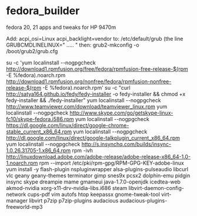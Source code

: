 fedora_builder
==============

fedora 20, 21 apps and tweaks for HP 9470m


Add:
acpi_osi=Linux acpi_backlight=vendor
to:
/etc/default/grub (the line GRUBCMDLINELINUX=" ..... "
then:
grub2-mkconfig -o /boot/grub2/grub.cfg

su -c 'yum localinstall --nogpgcheck http://download1.rpmfusion.org/free/fedora/rpmfusion-free-release-$(rpm -E %fedora).noarch.rpm http://download1.rpmfusion.org/nonfree/fedora/rpmfusion-nonfree-release-$(rpm -E %fedora).noarch.rpm'
su -c "curl http://satya164.github.io/fedy/fedy-installer -o fedy-installer && chmod +x fedy-installer && ./fedy-installer"
yum localinstall --nogpgcheck http://www.teamviewer.com/download/teamviewer_linux.rpm
yum localinstall --nogpgcheck http://www.skype.com/go/getskype-linux-fc10/skype-fedora.i586.rpm
yum localinstall --nogpgcheck https://dl.google.com/linux/direct/google-chrome-stable_current_x86_64.rpm
yum localinstall --nogpgcheck http://dl.google.com/linux/direct/google-talkplugin_current_x86_64.rpm
yum localinstall --nogpgcheck http://s.insynchq.com/builds/insync-1.0.26.31705-1.x86_64.rpm
rpm -ivh http://linuxdownload.adobe.com/adobe-release/adobe-release-x86_64-1.0-1.noarch.rpm
rpm --import /etc/pki/rpm-gpg/RPM-GPG-KEY-adobe-linux
yum install -y flash-plugin nspluginwrapper alsa-plugins-pulseaudio libcurl vlc geany geany-themes terminator gimp snes9x pcsx2 dolphin-emu pidgin insync skype dreampie mame gmameui java-1.7.0-openjdk icedtea-web akmod-nvidia xorg-x11-drv-nvidia-libs.i686 steam libvirt-daemon-config-network cups-pdf vim autofs htop keepassx gnome-tweak-tool virt-manager libvirt p7zip p7zip-plugins audacious audacious-plugins-freeworld-mp3
